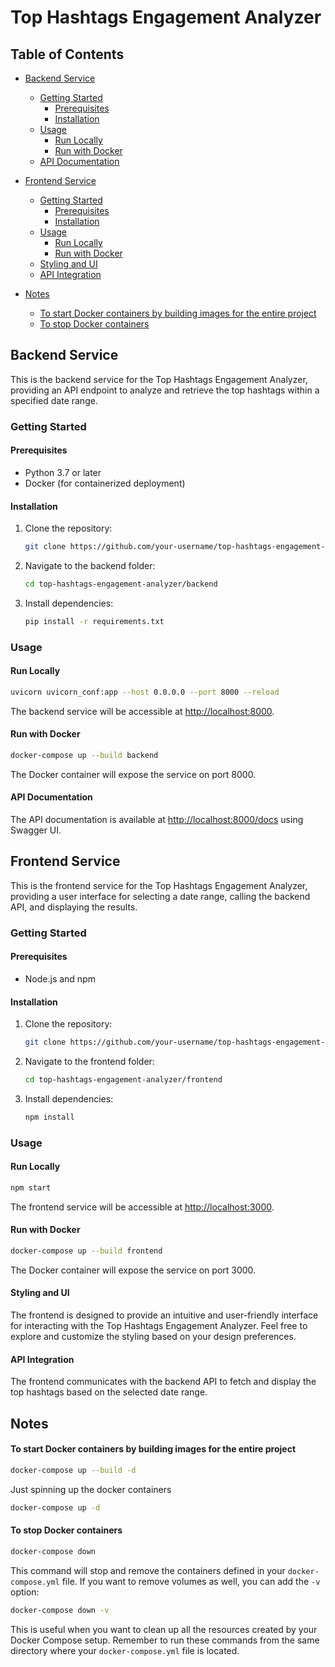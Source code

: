 # Top Hashtags Engagement Analyzer

## Table of Contents

- [Backend Service](#backend-service)

  - [Getting Started](#getting-started)
    - [Prerequisites](#prerequisites)
    - [Installation](#installation)
  - [Usage](#usage)
    - [Run Locally](#run-locally)
    - [Run with Docker](#run-with-docker)
  - [API Documentation](#api-documentation)

- [Frontend Service](#frontend-service)

  - [Getting Started](#getting-started-1)
    - [Prerequisites](#prerequisites-1)
    - [Installation](#installation-1)
  - [Usage](#usage-1)
    - [Run Locally](#run-locally-1)
    - [Run with Docker](#run-with-docker-1)
  - [Styling and UI](#styling-and-ui)
  - [API Integration](#api-integration)

- [Notes](#notes)

  - [To start Docker containers by building images for the entire project](#to-start-docker-containers-by-building-images-for-the-entire-project)
  - [To stop Docker containers](#to-stop-docker-containers)

## Backend Service

This is the backend service for the Top Hashtags Engagement Analyzer, providing an API endpoint to analyze and retrieve the top hashtags within a specified date range.

### Getting Started

#### Prerequisites

- Python 3.7 or later
- Docker (for containerized deployment)

#### Installation

1. Clone the repository:

   ```bash
   git clone https://github.com/your-username/top-hashtags-engagement-analyzer.git
   ```

2. Navigate to the backend folder:

   ```bash
   cd top-hashtags-engagement-analyzer/backend
   ```

3. Install dependencies:

   ```bash
   pip install -r requirements.txt
   ```

### Usage

#### Run Locally

```bash
uvicorn uvicorn_conf:app --host 0.0.0.0 --port 8000 --reload
```

The backend service will be accessible at [http://localhost:8000](http://localhost:8000).

#### Run with Docker

```bash
docker-compose up --build backend
```

The Docker container will expose the service on port 8000.

#### API Documentation

The API documentation is available at [http://localhost:8000/docs](http://localhost:8000/docs) using Swagger UI.

## Frontend Service

This is the frontend service for the Top Hashtags Engagement Analyzer, providing a user interface for selecting a date range, calling the backend API, and displaying the results.

### Getting Started

#### Prerequisites

- Node.js and npm

#### Installation

1. Clone the repository:

   ```bash
   git clone https://github.com/your-username/top-hashtags-engagement-analyzer.git
   ```

2. Navigate to the frontend folder:

   ```bash
   cd top-hashtags-engagement-analyzer/frontend
   ```

3. Install dependencies:

   ```bash
   npm install
   ```

### Usage

#### Run Locally

```bash
npm start
```

The frontend service will be accessible at [http://localhost:3000](http://localhost:3000).

#### Run with Docker

```bash
docker-compose up --build frontend
```

The Docker container will expose the service on port 3000.

#### Styling and UI

The frontend is designed to provide an intuitive and user-friendly interface for interacting with the Top Hashtags Engagement Analyzer. Feel free to explore and customize the styling based on your design preferences.

#### API Integration

The frontend communicates with the backend API to fetch and display the top hashtags based on the selected date range.

## Notes

#### To start Docker containers by building images for the entire project

```bash
docker-compose up --build -d
```

Just spinning up the docker containers

```bash
docker-compose up -d
```

#### To stop Docker containers

```bash
docker-compose down
```

This command will stop and remove the containers defined in your `docker-compose.yml` file. If you want to remove volumes as well, you can add the `-v` option:

```bash
docker-compose down -v
```

This is useful when you want to clean up all the resources created by your Docker Compose setup. Remember to run these commands from the same directory where your `docker-compose.yml` file is located.
